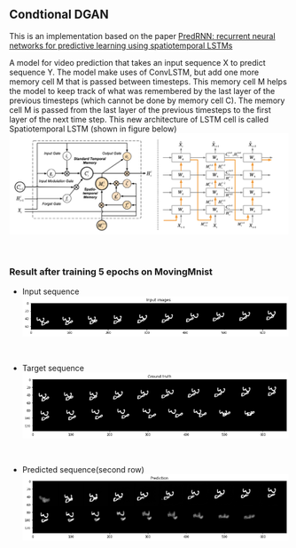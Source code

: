 
## Condtional DGAN

This is an implementation based on the paper <a href="https://dl.acm.org/doi/pdf/10.5555/3294771.3294855">PredRNN: recurrent neural networks for predictive learning using spatiotemporal LSTMs</a> 

A model for video prediction that takes an input sequence X to predict sequence Y.
The model make uses of ConvLSTM, but add one more memory cell M that is passed between timesteps. This memory cell M helps the model to keep track of what was remembered by the last layer of the previous timesteps (which cannot be done by memory cell C). The memory cell M is passed from the last layer of the previous timesteps to the first layer of the next time step. This new architecture of LSTM cell is called Spatiotemporal LSTM (shown in figure below)
<br/>
![alt text](./spatiotemporal_lstm.png)

<br/>

### Result after training 5 epochs on MovingMnist

- Input sequence <br/>
![alt text](./input.png)
<br/>

- Target sequence <br/>
![alt text](./ground_truth.png)
<br/>

- Predicted sequence(second row)
![alt text](./prediction.png)
